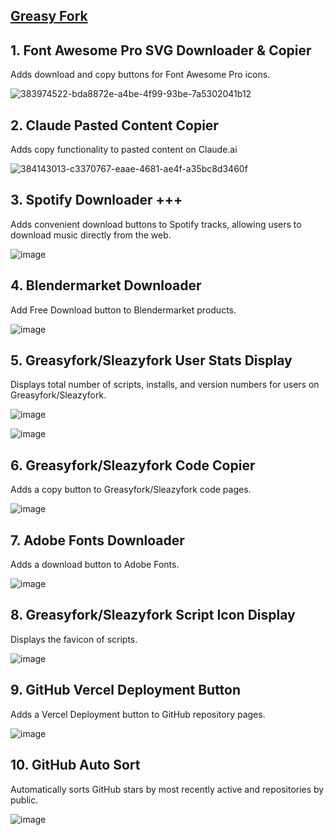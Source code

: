 ## [Greasy Fork](https://greasyfork.org/en/users/1376410-afkarxyz)

## 1. Font Awesome Pro SVG Downloader & Copier
Adds download and copy buttons for Font Awesome Pro icons.

![383974522-bda8872e-a4be-4f99-93be-7a5302041b12](https://github.com/user-attachments/assets/eea72d70-4d42-4451-a131-41238295c7c7)

## 2. Claude Pasted Content Copier
Adds copy functionality to pasted content on Claude.ai

![384143013-c3370767-eaae-4681-ae4f-a35bc8d3460f](https://github.com/user-attachments/assets/34722d99-7a62-43c6-af7b-515b958fa88b)

## 3. Spotify Downloader +++
Adds convenient download buttons to Spotify tracks, allowing users to download music directly from the web.

![image](https://github.com/user-attachments/assets/5d870675-73b6-434c-a3d4-b3d332550ab5)

## 4. Blendermarket Downloader
Add Free Download button to Blendermarket products.

![image](https://github.com/user-attachments/assets/412416f8-d755-4a9a-9e27-11e9b873eac9)

## 5. Greasyfork/Sleazyfork User Stats Display
Displays total number of scripts, installs, and version numbers for users on Greasyfork/Sleazyfork.

![image](https://github.com/user-attachments/assets/36130407-520e-4199-85b9-037fe9de0960)

![image](https://github.com/user-attachments/assets/648d553f-3170-4a75-bed3-80b12d36aea3)

## 6. Greasyfork/Sleazyfork Code Copier
Adds a copy button to Greasyfork/Sleazyfork code pages.

![image](https://github.com/user-attachments/assets/ac37de62-4497-4a9c-be05-e5b6a078b44b)

## 7. Adobe Fonts Downloader
Adds a download button to Adobe Fonts.

![image](https://github.com/user-attachments/assets/77628e8a-37fa-4a66-b0e7-cb4e7414efcd)

## 8. Greasyfork/Sleazyfork Script Icon Display
Displays the favicon of scripts.

![image](https://github.com/user-attachments/assets/a31e61b5-a249-4dc6-94a0-fe7dc64efe79)

## 9. GitHub Vercel Deployment Button
Adds a Vercel Deployment button to GitHub repository pages.

![image](https://github.com/user-attachments/assets/2932c917-8610-432a-9c93-4e9050353916)

## 10. GitHub Auto Sort
Automatically sorts GitHub stars by most recently active and repositories by public.

![image](https://github.com/user-attachments/assets/4276c98f-c6d1-40e9-8904-3dfdeb432f57)
